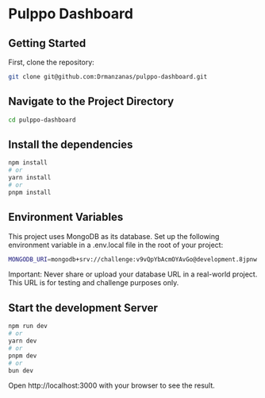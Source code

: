 # Pulppo Dashboard

## Getting Started

First, clone the repository:

```bash
git clone git@github.com:Drmanzanas/pulppo-dashboard.git
```
 ## Navigate to the Project Directory

```bash
cd pulppo-dashboard
```

## Install the dependencies

```bash
npm install
# or
yarn install
# or
pnpm install
```

## Environment Variables
This project uses MongoDB as its database. Set up the following environment variable in a .env.local file in the root of your project:

```bash
MONGODB_URI=mongodb+srv://challenge:v9vQpYbAcmOYAvGo@development.8jpnw.mongodb.net/pulppo
```

Important: Never share or upload your database URL in a real-world project. This URL is for testing and challenge purposes only.

## Start the development Server

```bash
npm run dev
# or
yarn dev
# or
pnpm dev
# or
bun dev
```

Open http://localhost:3000 with your browser to see the result.
